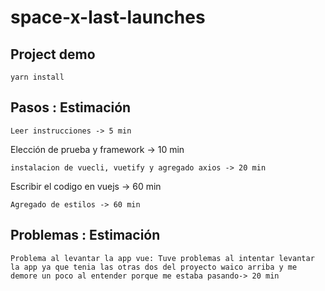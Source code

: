 # space-x-last-launches

## Project demo
```
yarn install
```
##  Pasos : Estimación
```
Leer instrucciones -> 5 min
```
Elección de prueba y framework -> 10 min
```
instalacion de vuecli, vuetify y agregado axios -> 20 min
```
Escribir el codigo en vuejs -> 60 min
```
Agregado de estilos -> 60 min
```

##  Problemas : Estimación
```
Problema al levantar la app vue: Tuve problemas al intentar levantar la app ya que tenia las otras dos del proyecto waico arriba y me demore un poco al entender porque me estaba pasando-> 20 min
```
